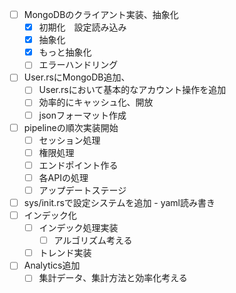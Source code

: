 * [ ] MongoDBのクライアント実装、抽象化
  * [X] 初期化　設定読み込み
  * [X] 抽象化
  * [X] もっと抽象化
  * [ ] エラーハンドリング
* [ ] User.rsにMongoDB追加、
  * [ ] User.rsにおいて基本的なアカウント操作を追加
  * [ ] 効率的にキャッシュ化、開放
  * [ ] jsonフォーマット作成
* [ ] pipelineの順次実装開始
  * [ ] セッション処理
  * [ ] 権限処理
  * [ ] エンドポイント作る
  * [ ] 各APIの処理
  * [ ] アップデートステージ
* [ ] sys/init.rsで設定システムを追加 - yaml読み書き
* [ ] インデック化
  * [ ] インデック処理実装
    * [ ] アルゴリズム考える
  * [ ] トレンド実装
* [ ] Analytics追加
  * [ ] 集計データ、集計方法と効率化考える
